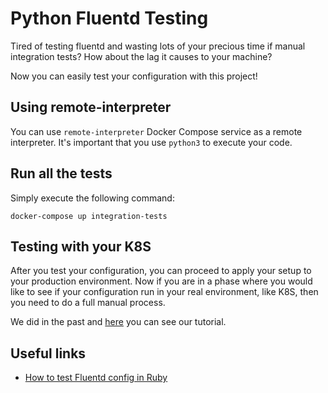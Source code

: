 # Python Fluentd Testing

Tired of testing fluentd and wasting lots of your precious time if manual integration tests? How about the lag it causes to your machine?

Now you can easily test your configuration with this project!

## Using remote-interpreter

You can use `remote-interpreter` Docker Compose service as a remote interpreter. It's important that you use `python3` to execute your code.

## Run all the tests

Simply execute the following command:

    docker-compose up integration-tests

## Testing with your K8S

After you test your configuration, you can proceed to apply your setup to your production environment. Now if you are in a phase where you would like to see if your configuration run in your real environment, like K8S, then you need to do a full manual process.

We did in the past and [here](/tests/resources/k8s-lab/README.md) you can see our tutorial.

## Useful links

- [How to test Fluentd config in Ruby](https://knplabs.com/en/blog/how2tips-how-to-test-fluentd-config)
